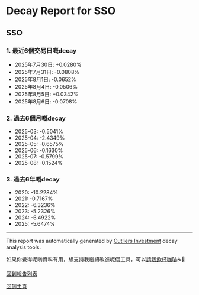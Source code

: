 # Decay Report for SSO

## SSO

### 1. 最近6個交易日嘅decay

- 2025年7月30日: +0.0280%
- 2025年7月31日: -0.0808%
- 2025年8月1日: -0.0652%
- 2025年8月4日: -0.0506%
- 2025年8月5日: +0.0342%
- 2025年8月6日: -0.0708%

### 2. 過去6個月嘅decay

- 2025-03: -0.5041%
- 2025-04: -2.4349%
- 2025-05: -0.6575%
- 2025-06: -0.1630%
- 2025-07: -0.5799%
- 2025-08: -0.1524%

### 3. 過去6年嘅decay

- 2020: -10.2284%
- 2021: -0.7167%
- 2022: -6.3236%
- 2023: -5.2326%
- 2024: -6.4922%
- 2025: -5.6474%

------------------------------
This report was automatically generated by [Outliers Investment](https://outliersecon.github.io/Outliers-Investment/) decay analysis tools.

如果你覺得呢啲資料有用，想支持我繼續改進呢個工具，可以[請我飲杯咖啡](https://buymeacoffee.com/outliersecon)☕🙏

[回到報告列表](https://outliersecon.github.io/Outliers-Investment/reports/reports_public)

[回到主頁](https://outliersecon.github.io/Outliers-Investment/)